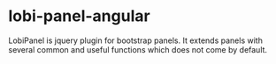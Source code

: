 # lobi-panel-angular
LobiPanel is jquery plugin for bootstrap panels. It extends panels with several common and useful functions which does not come by default.
